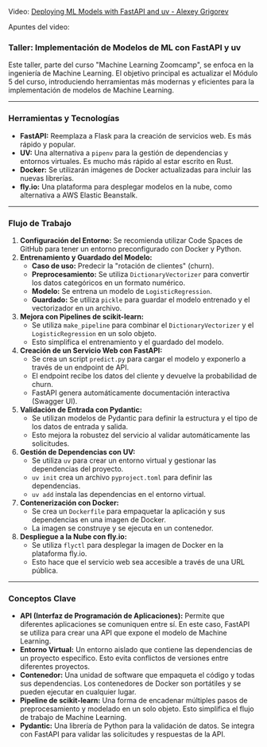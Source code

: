 Video: [Deploying ML Models with FastAPI and uv - Alexey Grigorev](https://www.youtube.com/watch?v=jzGzw98Eikk)

Apuntes del video:

### **Taller: Implementación de Modelos de ML con FastAPI y uv**

Este taller, parte del curso "Machine Learning Zoomcamp", se enfoca en la ingeniería de Machine Learning. El objetivo principal es actualizar el Módulo 5 del curso, introduciendo herramientas más modernas y eficientes para la implementación de modelos de Machine Learning.

---

### **Herramientas y Tecnologías**

* **FastAPI:** Reemplaza a Flask para la creación de servicios web. Es más rápido y popular.
* **UV:** Una alternativa a `pipenv` para la gestión de dependencias y entornos virtuales. Es mucho más rápido al estar escrito en Rust.
* **Docker:** Se utilizarán imágenes de Docker actualizadas para incluir las nuevas librerías.
* **fly.io:** Una plataforma para desplegar modelos en la nube, como alternativa a AWS Elastic Beanstalk.

---

### **Flujo de Trabajo**

1.  **Configuración del Entorno:** Se recomienda utilizar Code Spaces de GitHub para tener un entorno preconfigurado con Docker y Python.
2.  **Entrenamiento y Guardado del Modelo:**
    * **Caso de uso:** Predecir la "rotación de clientes" (churn).
    * **Preprocesamiento:** Se utiliza `DictionaryVectorizer` para convertir los datos categóricos en un formato numérico.
    * **Modelo:** Se entrena un modelo de `LogisticRegression`.
    * **Guardado:** Se utiliza `pickle` para guardar el modelo entrenado y el vectorizador en un archivo.
3.  **Mejora con Pipelines de scikit-learn:**
    * Se utiliza `make_pipeline` para combinar el `DictionaryVectorizer` y el `LogisticRegression` en un solo objeto.
    * Esto simplifica el entrenamiento y el guardado del modelo.
4.  **Creación de un Servicio Web con FastAPI:**
    * Se crea un script `predict.py` para cargar el modelo y exponerlo a través de un endpoint de API.
    * El endpoint recibe los datos del cliente y devuelve la probabilidad de churn.
    * FastAPI genera automáticamente documentación interactiva (Swagger UI).
5.  **Validación de Entrada con Pydantic:**
    * Se utilizan modelos de Pydantic para definir la estructura y el tipo de los datos de entrada y salida.
    * Esto mejora la robustez del servicio al validar automáticamente las solicitudes.
6.  **Gestión de Dependencias con UV:**
    * Se utiliza `uv` para crear un entorno virtual y gestionar las dependencias del proyecto.
    * `uv init` crea un archivo `pyproject.toml` para definir las dependencias.
    * `uv add` instala las dependencias en el entorno virtual.
7.  **Contenerización con Docker:**
    * Se crea un `Dockerfile` para empaquetar la aplicación y sus dependencias en una imagen de Docker.
    * La imagen se construye y se ejecuta en un contenedor.
8.  **Despliegue a la Nube con fly.io:**
    * Se utiliza `flyctl` para desplegar la imagen de Docker en la plataforma fly.io.
    * Esto hace que el servicio web sea accesible a través de una URL pública.

---

### **Conceptos Clave**

* **API (Interfaz de Programación de Aplicaciones):** Permite que diferentes aplicaciones se comuniquen entre sí. En este caso, FastAPI se utiliza para crear una API que expone el modelo de Machine Learning.
* **Entorno Virtual:** Un entorno aislado que contiene las dependencias de un proyecto específico. Esto evita conflictos de versiones entre diferentes proyectos.
* **Contenedor:** Una unidad de software que empaqueta el código y todas sus dependencias. Los contenedores de Docker son portátiles y se pueden ejecutar en cualquier lugar.
* **Pipeline de scikit-learn:** Una forma de encadenar múltiples pasos de preprocesamiento y modelado en un solo objeto. Esto simplifica el flujo de trabajo de Machine Learning.
* **Pydantic:** Una librería de Python para la validación de datos. Se integra con FastAPI para validar las solicitudes y respuestas de la API.